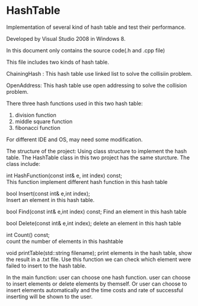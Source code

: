 # HashTable
Implementation of several kind of hash table and test their performance.

Developed by Visual Studio 2008 in Windows 8. 

In this document only contains the source code(.h and .cpp file)

This file includes two kinds of hash table. 

ChainingHash : This hash table use linked list to solve the collisiin problem. 

OpenAddress:  This hash table use open addressing to solve the collision problem.

There three hash functions used in this two hash table: 

1. division function
2. middle square function
3. fibonacci function

            
For different IDE and OS, may need some modification.
 
 The structure of the project:
  Using class structure to implement the hash table. 
  The HashTable class in this two project has the same sturcture. The class include:
  
int HashFunction(const int& e, int index) const;  
This function implement different hash function in this hash table

bool Insert(const int& e,int index);  
Insert an element in this hash table.

bool Find(const int& e,int index) const;
Find an element in this hash table

bool Delete(const int& e,int index);
delete an element in this hash table

int Count() const;  
count the number of elements in this hashtable

void printTable(std::string filename);
print elements in the hash table, show the result in a .txt file. Use this function we can check which element were failed to insert to the hash table.

In the main function:
user can choose one hash function. 
user can choose to insert elements or delete elements by themself. Or user can choose to insert elements automatically and the time costs and rate of successful inserting will be shown to the user.

